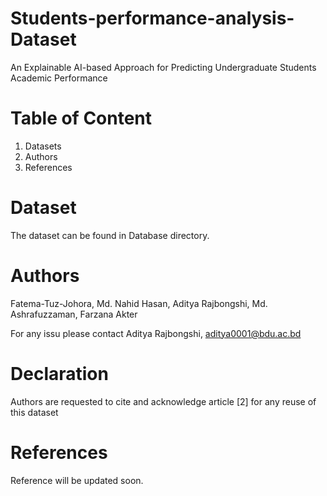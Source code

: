 # Students-performance-analysis-Dataset
An Explainable AI-based Approach for Predicting Undergraduate Students Academic Performance

# Table of Content
1. Datasets
3. Authors
4. References

# Dataset
The dataset can be found in Database directory. 

# Authors
Fatema-Tuz-Johora, Md. Nahid Hasan, Aditya Rajbongshi, Md. Ashrafuzzaman, Farzana Akter

For any issu please contact Aditya Rajbongshi, aditya0001@bdu.ac.bd

# Declaration
Authors are requested to cite and acknowledge article [2] for any reuse of this dataset

# References
Reference will be updated soon.


